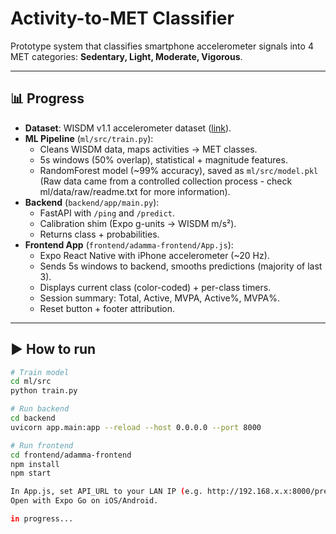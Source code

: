 # Activity-to-MET Classifier

Prototype system that classifies smartphone accelerometer signals into 4 MET categories: **Sedentary, Light, Moderate, Vigorous**.  

---

## 📊 Progress
- **Dataset**: WISDM v1.1 accelerometer dataset ([link](https://www.cis.fordham.edu/wisdm/dataset.php)).  
- **ML Pipeline** (`ml/src/train.py`):
  - Cleans WISDM data, maps activities → MET classes.
  - 5s windows (50% overlap), statistical + magnitude features.
  - RandomForest model (~99% accuracy), saved as `ml/src/model.pkl` (Raw data came from a controlled collection process - check ml/data/raw/readme.txt for more information).
- **Backend** (`backend/app/main.py`):
  - FastAPI with `/ping` and `/predict`.
  - Calibration shim (Expo g-units → WISDM m/s²).
  - Returns class + probabilities.
- **Frontend App** (`frontend/adamma-frontend/App.js`):
  - Expo React Native with iPhone accelerometer (~20 Hz).
  - Sends 5s windows to backend, smooths predictions (majority of last 3).
  - Displays current class (color-coded) + per-class timers.
  - Session summary: Total, Active, MVPA, Active%, MVPA%.
  - Reset button + footer attribution.

---

## ▶️ How to run
```bash
# Train model
cd ml/src
python train.py

# Run backend
cd backend
uvicorn app.main:app --reload --host 0.0.0.0 --port 8000

# Run frontend
cd frontend/adamma-frontend
npm install
npm start

In App.js, set API_URL to your LAN IP (e.g. http://192.168.x.x:8000/predict).
Open with Expo Go on iOS/Android.

in progress...
